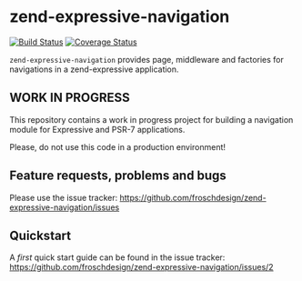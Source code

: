 # zend-expressive-navigation

[![Build Status](https://secure.travis-ci.org/froschdesign/zend-expressive-navigation.svg?branch=master)](https://secure.travis-ci.org/froschdesign/zend-expressive-navigation)
[![Coverage Status](https://coveralls.io/repos/froschdesign/zend-expressive-navigation/badge.svg?branch=master)](https://coveralls.io/r/froschdesign/zend-expressive-navigation?branch=master)

`zend-expressive-navigation` provides page, middleware and factories for 
navigations in a zend-expressive application.

## WORK IN PROGRESS

This repository contains a work in progress project for building a navigation module for Expressive and PSR-7 applications.

Please, do not use this code in a production environment!

## Feature requests, problems and bugs

Please use the issue tracker: https://github.com/froschdesign/zend-expressive-navigation/issues

## Quickstart

A _first_ quick start guide can be found in the issue tracker: https://github.com/froschdesign/zend-expressive-navigation/issues/2
